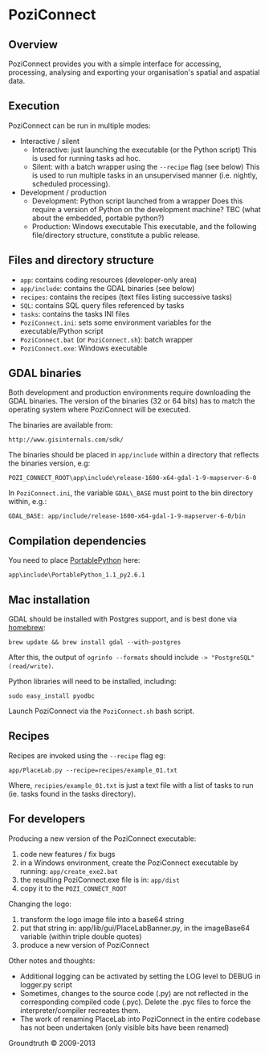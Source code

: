# PoziConnect

Overview
--------
PoziConnect provides you with a simple interface for accessing, processing, analysing and exporting your organisation's spatial and aspatial data.

Execution
---------
PoziConnect can be run in multiple modes:
* Interactive / silent
    * Interactive: just launching the executable (or the Python script)
    This is used for running tasks ad hoc.
    * Silent: with a batch wrapper using the `--recipe` flag (see below)
    This is used to run multiple tasks in an unsupervised manner (i.e. nightly, scheduled processing).
* Development / production
    * Development: Python script launched from a wrapper
    Does this require a version of Python on the development machine? TBC (what about the embedded, portable python?)
    * Production: Windows executable
    This executable, and the following file/directory structure, constitute a public release.


Files and directory structure
-----------------------------
- `app`: contains coding resources (developer-only area)
- `app/include`: contains the GDAL binaries (see below)
- `recipes`: contains the recipes (text files listing successive tasks)
- `SQL`: contains SQL query files referenced by tasks
- `tasks`: contains the tasks INI files
- `PoziConnect.ini`: sets some environment variables for the executable/Python script
- `PoziConnect.bat` (or `PoziConnect.sh`): batch wrapper
- `PoziConnect.exe`: Windows executable


GDAL binaries
-------------
Both development and production environments require downloading the GDAL binaries.
The version of the binaries (32 or 64 bits) has to match the operating system where PoziConnect will be executed.

The binaries are available from:

    http://www.gisinternals.com/sdk/

The binaries should be placed in `app/include` within a directory that reflects the binaries version, e.g:

    POZI_CONNECT_ROOT\app\include\release-1600-x64-gdal-1-9-mapserver-6-0

In `PoziConnect.ini`, the variable `GDAL\_BASE` must point to the bin directory within, e.g.:

    GDAL_BASE: app/include/release-1600-x64-gdal-1-9-mapserver-6-0/bin


Compilation dependencies
------------------------

You need to place [PortablePython](http://www.portablepython.com/wiki/Download) here:

	app\include\PortablePython_1.1_py2.6.1


Mac installation
----------------

GDAL should be installed with Postgres support, and is best done via
[homebrew](https://github.com/mxcl/homebrew):

    brew update && brew install gdal --with-postgres

After this, the output of `ogrinfo --formats` should include `-> "PostgreSQL" (read/write)`.

Python libraries will need to be installed, including:

    sudo easy_install pyodbc

Launch PoziConnect via the `PoziConnect.sh` bash script.


Recipes
-------
Recipes are invoked using the `--recipe` flag eg:

    app/PlaceLab.py --recipe=recipes/example_01.txt

Where, `recipies/example_01.txt` is just a text file with a list of tasks
to run (ie. tasks found in the tasks directory).


For developers
--------------
Producing a new version of the PoziConnect executable:

1.  code new features / fix bugs
2.  in a Windows environment, create the PoziConnect executable by running: `app/create_exe2.bat`
3.  the resulting PoziConnect.exe file is in: `app/dist`
4.  copy it to the `POZI_CONNECT_ROOT`

Changing the logo:

1.  transform the logo image file into a base64 string
2.  put that string in: app/lib/gui/PlaceLabBanner.py, in the imageBase64 variable (within triple double quotes)
3.  produce a new version of PoziConnect

Other notes and thoughts:

+ Additional logging can be activated by setting the LOG level to DEBUG in logger.py script
+ Sometimes, changes to the source code (.py) are not reflected in the corresponding compiled code (.pyc). Delete the .pyc files to force the interpreter/compiler recreates them.
+ The work of renaming PlaceLab into PoziConnect in the entire codebase has not been undertaken (only visible bits have been renamed)

Groundtruth &copy; 2009-2013


